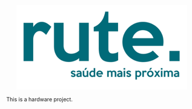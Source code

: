 <div align="center">
    <img src="img/cover.png" alt="rute." width="450">
</div>

This is a hardware project.
